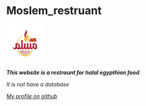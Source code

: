 # Moslem_restruant
<img src="https://raw.githubusercontent.com/Ahmed-Ayman-Mousa/Moslem_restruant/main/images/productslist.jpg" width=100 height="100">


**_This website is a restraunt for halal egypthion food_**

_It is not have a database_

_[My profile on github](https://github.com/Ahmed-Ayman-Mousa)_
